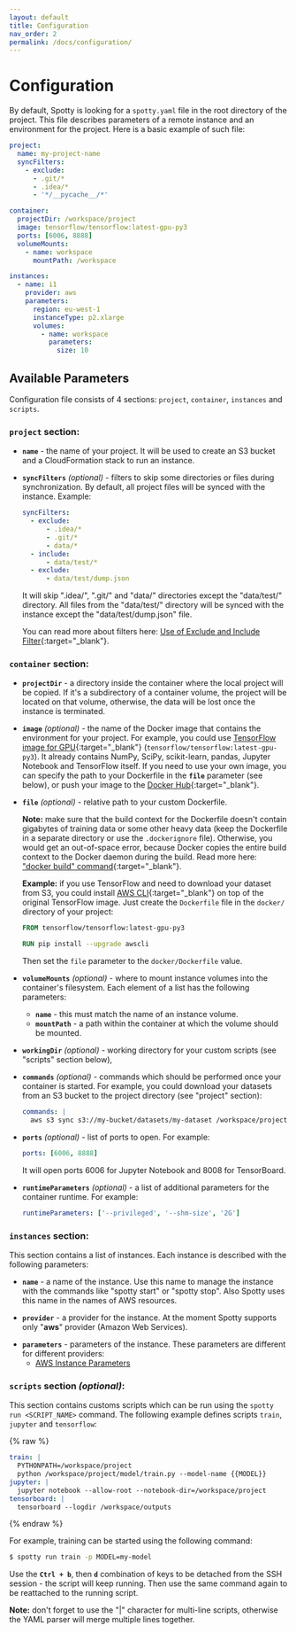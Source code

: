 ```yaml
---
layout: default
title: Configuration
nav_order: 2
permalink: /docs/configuration/
---
```


# Configuration

By default, Spotty is looking for a `spotty.yaml` file in the root directory of the project. This file describes 
parameters of a remote instance and an environment for the project. Here is a basic example of such file:

```yaml
project:
  name: my-project-name
  syncFilters:
    - exclude:
      - .git/*
      - .idea/*
      - '*/__pycache__/*'

container:
  projectDir: /workspace/project
  image: tensorflow/tensorflow:latest-gpu-py3
  ports: [6006, 8888]
  volumeMounts:
    - name: workspace
      mountPath: /workspace

instances:
  - name: i1
    provider: aws
    parameters:
      region: eu-west-1
      instanceType: p2.xlarge
      volumes:
        - name: workspace
          parameters:
            size: 10
```

## Available Parameters

Configuration file consists of 4 sections: `project`, `container`, `instances` and `scripts`.

### __`project`__ section:

- __`name`__ - the name of your project. It will be used to create an S3 bucket and a CloudFormation stack to run 
an instance.

- __`syncFilters`__ _(optional)_ - filters to skip some directories or files during synchronization. By default, all 
project files will be synced with the instance. Example:
    ```yaml
    syncFilters:
      - exclude:
          - .idea/*
          - .git/*
          - data/*
      - include:
          - data/test/*
      - exclude:
          - data/test/dump.json
    ```
    
    It will skip ".idea/", ".git/" and "data/" directories except the "data/test/" directory. All files from 
    the "data/test/" directory will be synced with the instance except the "data/test/dump.json" file.
    
    You can read more about filters 
    here: [Use of Exclude and Include Filter](https://docs.aws.amazon.com/cli/latest/reference/s3/index.html#use-of-exclude-and-include-filters){:target="_blank"}. 

### __`container`__ section:

- __`projectDir`__ - a directory inside the container where the local project will be copied. If
it's a subdirectory of a container volume, the project will be located on that volume, 
otherwise, the data will be lost once the instance is terminated.

- __`image`__ _(optional)_ - the name of the Docker image that contains the environment for your project. For example, 
you could use [TensorFlow image for GPU](https://hub.docker.com/r/tensorflow/tensorflow/){:target="_blank"} 
(`tensorflow/tensorflow:latest-gpu-py3`). It already contains NumPy, SciPy, scikit-learn, pandas, Jupyter Notebook and 
TensorFlow itself. If you need to use your own image, you can specify the path to your Dockerfile in the 
__`file`__ parameter (see below), or push your image to the [Docker Hub](https://hub.docker.com/){:target="_blank"}.

- __`file`__ _(optional)_ - relative path to your custom Dockerfile.
    
    __Note:__ make sure that the build context for the Dockerfile doesn't contain gigabytes of training data or 
    some other heavy data (keep the Dockerfile in a separate directory or use the `.dockerignore` file). Otherwise, you would get an out-of-space error, because Docker copies the entire build
    context to the Docker daemon during the build. Read more here: ["docker build" command](https://docs.docker.com/engine/reference/commandline/build/){:target="_blank"}.

    __Example:__ if you use TensorFlow and need to download your dataset from S3, you could install 
    [AWS CLI](https://github.com/aws/aws-cli){:target="_blank"} on top of the original TensorFlow image. Just create the 
    `Dockerfile` file in the `docker/` directory of your project:
    ```dockerfile
    FROM tensorflow/tensorflow:latest-gpu-py3
    
    RUN pip install --upgrade awscli
    ```

    Then set the `file` parameter to the `docker/Dockerfile` value.

- __`volumeMounts`__ _(optional)_ - where to mount instance volumes into the container's filesystem. Each element 
of a list has the following parameters:
    - __`name`__ - this must match the name of an instance volume.
    - __`mountPath`__ - a path within the container at which the volume should be mounted.

- __`workingDir`__ _(optional)_ - working directory for your custom scripts (see "scripts" section below),

- __`commands`__ _(optional)_ - commands which should be performed once your container is started. For example, you 
could download your datasets from an S3 bucket to the project directory (see "project" section):
    ```yaml
    commands: |
      aws s3 sync s3://my-bucket/datasets/my-dataset /workspace/project/data
    ```

- __`ports`__ _(optional)_ - list of ports to open. For example:
    ```yaml
    ports: [6006, 8888]
    ```
    It will open ports 6006 for Jupyter Notebook and 8008 for TensorBoard. 

- __`runtimeParameters`__ _(optional)_ - a list of additional parameters for the container runtime. For example:
    ```yaml
    runtimeParameters: ['--privileged', '--shm-size', '2G']
    ```

### __`instances`__ section:

This section contains a list of instances. Each instance is described with the following parameters:

- __`name`__ - a name of the instance. Use this name to manage the instance with the commands like 
"spotty start" or "spotty stop". Also Spotty uses this name in the names of AWS<!-- and GCP--> resources.

- __`provider`__ - a provider for the instance. At the moment Spotty supports only "__aws__" provider 
(Amazon Web Services).
<!--and "__gcp__" (Google Cloud Platform)-->

- __`parameters`__ - parameters of the instance. These parameters are different for different providers:
    - [AWS Instance Parameters](/docs/aws-provider/instance-parameters/)
<!-- - [GCP instance parameters](/docs/gcp/instance-parameters/)-->

### __`scripts`__ section _(optional)_:

This section contains customs scripts which can be run using the `spotty run <SCRIPT_NAME>`
command. The following example defines scripts `train`, `jupyter` and `tensorflow`:

{% raw %}         
```yaml
train: |
  PYTHONPATH=/workspace/project
  python /workspace/project/model/train.py --model-name {{MODEL}}
jupyter: |
  jupyter notebook --allow-root --notebook-dir=/workspace/project
tensorboard: |
  tensorboard --logdir /workspace/outputs
```
{% endraw %}

For example, training can be started using the following command:

```bash
$ spotty run train -p MODEL=my-model
```

Use the __`Ctrl + b`__, then __`d`__ combination of keys to be detached from the SSH session - 
the script will keep running. Then use the same command again to be reattached to the running script.

__Note:__ don't forget to use the "|" character for multi-line scripts, otherwise the YAML parser
will merge multiple lines together.
